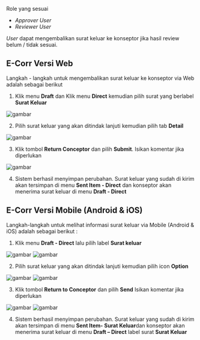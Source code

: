 Role yang sesuai

- *Approver User*
- *Reviewer User*

*User* dapat mengembalikan surat keluar ke konseptor jika hasil review belum / tidak sesuai. 

## **E-Corr Versi Web**

Langkah - langkah untuk mengembalikan surat keluar ke konseptor via Web adalah sebagai berikut

1. Klik menu **Draft** dan Klik menu **Direct** kemudian pilih surat yang berlabel **Surat Keluar**

![gambar](SuratKeluar/SK_Web/SK28.png)

2. Pilih surat keluar yang akan ditindak lanjuti kemudian pilih tab **Detail**

![gambar](SuratKeluar/SK_Web/SK29.png)

3. Klik tombol **Return Conceptor** dan pilih **Submit**. Isikan komentar jika diperlukan

![gambar](SuratKeluar/SK_Web/SK30.png)

4. Sistem berhasil menyimpan perubahan. Surat keluar yang sudah di kirim akan tersimpan di menu **Sent Item - Direct** dan konseptor akan menerima surat keluar di menu **Draft - Direct**


## **E-Corr Versi Mobile (Android & iOS)**

Langkah-langkah untuk melihat informasi surat keluar via Mobile (Android & iOS) adalah sebagai berikut :

1. Klik menu **Draft - Direct** lalu pilih label **Surat keluar**

![gambar](SuratKeluar/SK_Android/KonsepSK/02A01.png) ![gambar](SuratKeluar/SK_Android/KonsepSK/02A02.png)

2. Pilih surat keluar yang akan ditindak lanjuti kemudian pilih icon **Option**

![gambar](SuratKeluar/SK_Android/KonsepSK/02A03.png) ![gambar](SuratKeluar/SK_Android/KonsepSK/02A04.png)

3. Klik tombol **Return to Conceptor** dan pilih **Send** Isikan komentar jika diperlukan

![gambar](SuratKeluar/SK_Android/KonsepSK/02A05.png)
![gambar](SuratKeluar/SK_Android/KonsepSK/02A06.png)

4. Sistem berhasil menyimpan perubahan. Surat keluar yang sudah di kirim akan tersimpan di menu **Sent Item- Surat Keluar**dan konseptor akan menerima surat keluar di menu **Draft – Direct** label surat **Surat Keluar**



